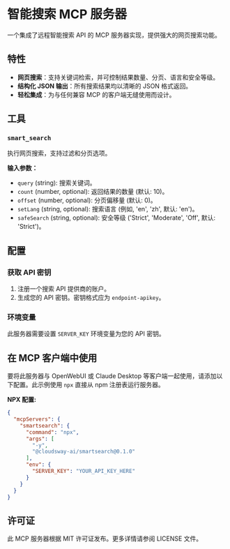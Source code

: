 # 智能搜索 MCP 服务器

一个集成了远程智能搜索 API 的 MCP 服务器实现，提供强大的网页搜索功能。

## 特性

-   **网页搜索**：支持关键词检索，并可控制结果数量、分页、语言和安全等级。
-   **结构化 JSON 输出**：所有搜索结果均以清晰的 JSON 格式返回。
-   **轻松集成**：为与任何兼容 MCP 的客户端无缝使用而设计。

## 工具

### `smart_search`

执行网页搜索，支持过滤和分页选项。

**输入参数：**

-   `query` (string): 搜索关键词。
-   `count` (number, optional): 返回结果的数量 (默认: 10)。
-   `offset` (number, optional): 分页偏移量 (默认: 0)。
-   `setLang` (string, optional): 搜索语言 (例如, 'en', 'zh', 默认: 'en')。
-   `safeSearch` (string, optional): 安全等级 ('Strict', 'Moderate', 'Off', 默认: 'Strict')。

## 配置

### 获取 API 密钥

1.  注册一个搜索 API 提供商的账户。
2.  生成您的 API 密钥。密钥格式应为 `endpoint-apikey`。

### 环境变量

此服务器需要设置 `SERVER_KEY` 环境变量为您的 API 密钥。

## 在 MCP 客户端中使用

要将此服务器与 OpenWebUI 或 Claude Desktop 等客户端一起使用，请添加以下配置。此示例使用 `npx` 直接从 npm 注册表运行服务器。

**NPX 配置:**

```json
{
  "mcpServers": {
    "smartsearch": {
      "command": "npx",
      "args": [
        "-y",
        "@cloudsway-ai/smartsearch@0.1.0"
      ],
      "env": {
        "SERVER_KEY": "YOUR_API_KEY_HERE"
      }
    }
  }
}
```

## 许可证

此 MCP 服务器根据 MIT 许可证发布。更多详情请参阅 LICENSE 文件。
